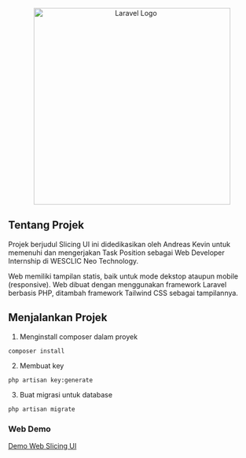 <p align="center"><a href="https://laravel.com" target="_blank"><img src="https://images.glints.com/unsafe/glints-dashboard.oss-ap-southeast-1.aliyuncs.com/company-logo/e4e3ae971d30c4804b36b9f76a419c7b.png" width="400" alt="Laravel Logo"></a></p>
</p>

## Tentang Projek

Projek berjudul Slicing UI ini didedikasikan oleh Andreas Kevin untuk memenuhi dan mengerjakan Task Position sebagai Web Developer Internship di WESCLIC Neo Technology.

Web memiliki tampilan statis, baik untuk mode dekstop ataupun mobile (responsive).
Web dibuat dengan menggunakan framework Laravel berbasis PHP, ditambah framework Tailwind CSS sebagai tampilannya.

## Menjalankan Projek
1. Menginstall composer dalam proyek
```
composer install
```
2. Membuat key
```
php artisan key:generate
```
3. Buat migrasi untuk database
```
php artisan migrate
```
### Web Demo
[Demo Web Slicing UI](https://slicingui.vercel.app/)
